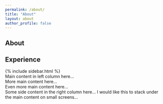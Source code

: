 ```yaml
---
permalink: /about/
title: "About"
layout: about
author_profile: false
---
```

## About
## Experience

<div id="main" role="main">
  {% include sidebar.html %}
  
  <div class="about__container">
      <div class="container__col-1">
          <div class="box">
              Main content in left column here...
          </div>
          <div class="box">
              More main content here...
          </div>
          <div class="box">
              Even more main content here...
          </div>
      </div>
      <div class="container__col-2">
          <div class="box">
              Some side content in the right column here...
              I would like this to stack under the main content on small screens...
          </div>
      </div>
  </div>
</div>